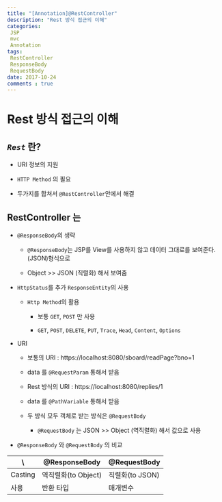 ```yaml
---
title: "[Annotation]@RestController"
description: "Rest 방식 접근의 이해"
categories:
 JSP 
 mvc
 Annotation
tags: 
 RestController
 ResponseBody
 RequestBody
date: 2017-10-24 
comments : true
---
```


# Rest 방식 접근의 이해
 
## _`Rest`_ 란?
    
 * URI 정보의 지원
 
 * `HTTP Method` 의 필요 
 
 * 두가지를 합쳐서 `@RestController`안에서 해결
 
 
 
## RestController 는

 * `@ResponseBody`의 생략
   * `@ResponseBody`는 JSP를 View를 사용하지 않고 데이터 그대로를 보여준다.(JSON)형식으로
   
   * Object >> JSON (직렬화) 해서 보여줌
   
 * `HttpStatus`를 추가 `ResponseEntity`의 사용
 
   * `Http Method`의 활용 
  
     * 보통 `GET`, `POST` 만 사용
     
     * `GET`, `POST`, `DELETE`, `PUT`, `Trace`, `Head`, `Content`, `Options`
     
 * URI
   
   * 보통의 URI : https://localhost:8080/sboard/readPage?bno=1 
  
   * data 를 `@RequestParam` 통해서 받음 
   
   * Rest 방식의 URI : https://localhost:8080/replies/1
   
   * data 를 `@PathVariable` 통해서 받음
   
   * 두 방식 모두 객체로 받는 방식은 `@RequestBody`
   
     * `@RequestBody` 는 JSON >> Object (역직렬화) 해서 값으로 사용
     
  *  `@ResponseBody` 와 `@RequestBody` 의 비교
  
 | \ | @ResponseBody  | @RequestBody  |
 | --- | --- | --- |
 | Casting | 역직렬화(to Object) | 직렬화(to JSON) |
 | 사용 |  반환 타입 | 매개변수 | 
 
